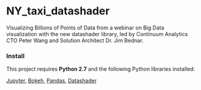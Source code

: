 # NY_taxi_datashader
Visualizing Billions of Points of Data from a webinar on Big Data visualization with the new datashader library, led by Continuum Analytics CTO Peter Wang and Solution Architect Dr. Jim Bednar.

### Install

This project requires **Python 2.7** and the following Python libraries installed:

[Jupyter](http://jupyter.org/),
[Bokeh](http://bokeh.pydata.org/en/latest/docs/installation.html),
[Pandas](http://pandas.pydata.org/pandas-docs/stable/install.html),
[Datashader](https://github.com/bokeh/datashader)
